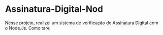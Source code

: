 # Assinatura-Digital-Nod
Nesse projeto, realizei um sistema de verificação de Assinatura Digital com o Node.Js. Como tare
